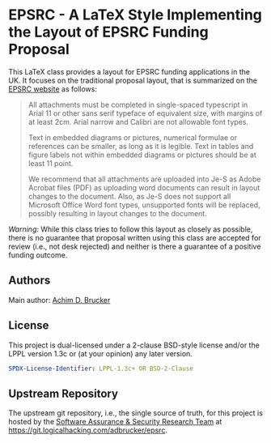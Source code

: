 # EPSRC - A LaTeX Style Implementing the Layout of EPSRC Funding Proposal

This LaTeX class provides a layout for EPSRC funding applications in the UK. It
focuses on the traditional proposal layout, that is summarized on the [EPSRC
website](https://www.ukri.org/councils/epsrc/guidance-for-applicants/what-to-include-in-your-proposal/overview-of-information-needed-for-your-proposal/)
as follows:

> All attachments must be completed in single-spaced typescript in Arial 11 or
> other sans serif typeface of equivalent size, with margins of at least 2cm.
> Arial narrow and Calibri are not allowable font types.
>
> Text in embedded diagrams or pictures, numerical formulae or references can be
> smaller, as long as it is legible. Text in tables and figure labels not within
> embedded diagrams or pictures should be at least 11 point.
>
> We recommend that all attachments are uploaded into Je-S as Adobe Acrobat files
> (PDF) as uploading word documents can result in layout changes to the document.
> Also, as Je-S does not support all Microsoft Office Word font types, unsupported
> fonts will be replaced, possibly resulting in layout changes to the document.

*Warning:* While this class tries to follow this layout as closely as possible,
there is no guarantee that proposal written using this class are accepted for
review (i.e., not desk rejected) and neither is there a guarantee of a positive
funding outcome.

## Authors

Main author: [Achim D. Brucker](http://www.brucker.ch/)

## License

This project is dual-licensed under a 2-clause BSD-style license and/or
the LPPL version 1.3c or (at your opinion) any later version.

```yaml
SPDX-License-Identifier: LPPL-1.3c+ OR BSD-2-Clause
```

## Upstream Repository

The upstream git repository, i.e., the single source of truth, for this
project is hosted by the
[Software Assurance & Security Research Team](https://logicalhacking.com) at
<https://git.logicalhacking.com/adbrucker/epsrc>.
